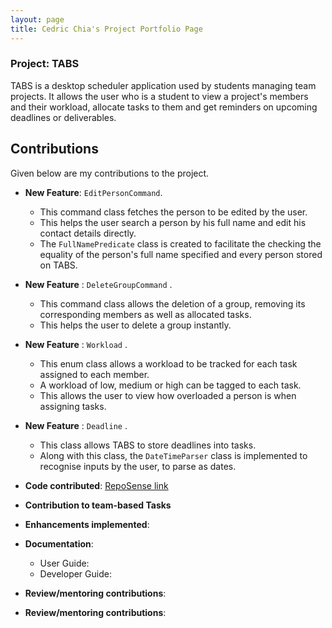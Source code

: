 ```yaml
---
layout: page
title: Cedric Chia's Project Portfolio Page
---
```


### Project: TABS

TABS is a desktop scheduler application used by students managing team projects. It allows the user who is a student to view a project's members and their workload, allocate tasks to them
and get reminders on upcoming deadlines or deliverables.

## Contributions
Given below are my contributions to the project.

* **New Feature**: `EditPersonCommand`.
    * This command class fetches the person to be edited by the user.
    * This helps the user search a person by his full name and edit his contact details directly.
    * The `FullNamePredicate` class is created to facilitate the checking the equality of the person's full name specified and every person stored on TABS.

* **New Feature** : `DeleteGroupCommand` .
    * This command class allows the deletion of a group, removing its corresponding members as well as allocated tasks.
    * This helps the user to delete a group instantly.

* **New Feature** : `Workload` .
    * This enum class allows a workload to be tracked for each task assigned to each member.
    * A workload of low, medium or high can be tagged to each task.
    * This allows the user to view how overloaded a person is when assigning tasks.

* **New Feature** : `Deadline` .
    * This class allows TABS to store deadlines into tasks.
    * Along with this class, the `DateTimeParser` class is implemented to recognise inputs by the user, to parse as dates.

* **Code contributed**: [RepoSense link](https://nus-cs2103-ay2223s1.github.io/tp-dashboard/?search=cedricchia123&breakdown=true)

* **Contribution to team-based Tasks**

* **Enhancements implemented**:

* **Documentation**:
    * User Guide:
    * Developer Guide:

* **Review/mentoring contributions**:

* **Review/mentoring contributions**:
